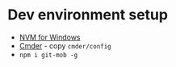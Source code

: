 # Dev environment setup

- [NVM for Windows](https://github.com/coreybutler/nvm-windows)
- [Cmder](https://cmder.net/) - copy `cmder/config`
- `npm i git-mob -g`
